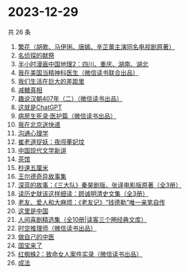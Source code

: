 # 2023-12-29

共 26 条

<!-- BEGIN WEREAD -->
<!-- 最后更新时间 2023-12-29 11:06:50 +0800 -->
1. [繁花（胡歌、马伊琍、唐嫣、辛芷蕾主演同名电视剧原著）](https://weread.qq.com/web/bookDetail/ec8320b072162ea8ec8b401)
1. [名侦探的献祭](https://weread.qq.com/web/bookDetail/0a6325f0813ab86c8g0116a2)
1. [半小时漫画中国地理2：四川、重庆、湖南、湖北](https://weread.qq.com/web/bookDetail/e4c32020813ab86bfg017e51)
1. [我在美国当精神科医生（微信读书联合出品）](https://weread.qq.com/web/bookDetail/7c5323a0813ab8671g013d42)
1. [我们生活在巨大的差距里](https://weread.qq.com/web/bookDetail/286329405b40f728668c477)
1. [减糖真相](https://weread.qq.com/web/bookDetail/ce732300813ab7fd7g0181c3)
1. [趣说汉朝407年（二）（微信读书出品）](https://weread.qq.com/web/bookDetail/e7b32890813ab869cg01227c)
1. [这就是ChatGPT](https://weread.qq.com/web/bookDetail/74332a90813ab86c4g019d98)
1. [病房生死录·医护篇（微信读书出品）](https://weread.qq.com/web/bookDetail/90d32c20813ab869bg016d5c)
1. [我在北京送快递](https://weread.qq.com/web/bookDetail/51532c40813ab7c0ag019c84)
1. [沟通心理学](https://weread.qq.com/web/bookDetail/64f327005d00cb64fc4af8a)
1. [崔老道捉妖：夜闯董妃坟](https://weread.qq.com/web/bookDetail/fa632270813ab8682g014592)
1. [中国现代文学新讲](https://weread.qq.com/web/bookDetail/22332f10813ab84c4g012b62)
1. [茶馆](https://weread.qq.com/web/bookDetail/73232b205d0810732f5d0a3)
1. [秒速五厘米](https://weread.qq.com/web/bookDetail/059321e0813ab867eg012d46)
1. [王尔德奇异故事集](https://weread.qq.com/web/bookDetail/0e6322b0721858ea0e65fa5)
1. [深蓝的故事：《三大队》秦昊剧版、张译电影版原著（全3册）](https://weread.qq.com/web/bookDetail/e3f329d0813ab6f9bg018b89)
1. [读历史就该这样细读：顾诚明清史文集（全3册）](https://weread.qq.com/web/bookDetail/cec32e50813ab791dg018e60)
1. [老友、爱人和大麻烦：《老友记》“钱德勒”唯一亲笔自传](https://weread.qq.com/web/bookDetail/e4c323d0813ab8682g01052b)
1. [这里是中国](https://weread.qq.com/web/bookDetail/084324d07193a89308476c4)
1. [人间喜剧精选集（全10册|读客三个圈经典文库）](https://weread.qq.com/web/bookDetail/5a132560715379595a1db00)
1. [时空推理师（微信读书出品）](https://weread.qq.com/web/bookDetail/96232500813ab8691g0196a1)
1. [做自己的中医](https://weread.qq.com/web/bookDetail/67932ef07279333d679cb7a)
1. [国宝来了](https://weread.qq.com/web/bookDetail/38b321f072197c1638b3888)
1. [红蜘蛛2：致命女人案件实录（微信读书出品）](https://weread.qq.com/web/bookDetail/5ce32970813ab8683g011612)
1. [成法](https://weread.qq.com/web/bookDetail/84b3251072122b8484b406d)
<!-- END WEREAD -->